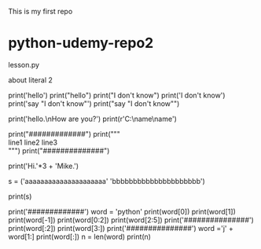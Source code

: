 This is my first repo
# python-udemy-repo2

 lesson.py 

about literal 2

print('hello')
print("hello")
print("I don't know")
print('I don\'t know')
print('say "I don\'t know"')
print("say \"I don't know\"")

print('hello.\nHow are you?')
print(r'C:\name\name')

print("#############")
print("""\
line1
line2
line3\
""")
print("##############")

print('Hi.'*3 + 'Mike.')

s = ('aaaaaaaaaaaaaaaaaaaaa'
    'bbbbbbbbbbbbbbbbbbbbb')

print(s)

print('#############')
word = 'python'
print(word[0])
print(word[1])
print(word[-1])
print(word[0:2])
print(word[2:5])
print('###############')
print(word[:2])
print(word[3:])
print('###############')
word ='j' + word[1:]
print(word[:])
n = len(word)
print(n)